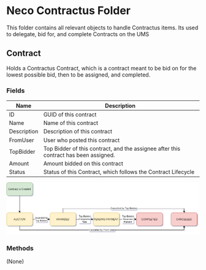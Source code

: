 # Neco Contractus Folder
This folder contains all relevant objects to handle Contractus items. Its used to delegate, bid for, and complete Contracts on the UMS

## Contract
Holds a Contractus Contract, which is a contract meant to be bid on for the lowest possible bid, then to be assigned, and completed.

### Fields
|Name|Description|
|-|-|
|ID|GUID of this contract|
|Name|Name of this contract|
|Description|Description of this contract|
|FromUser|User who posted this contract|
|TopBidder|Top Bidder of this contract, and the assignee after this contract has been assigned.|
|Amount|Amount bidded on this contract|
|Status|Status of this Contract, which follows the Contract Lifecycle|

![Lifecycle](https://raw.githubusercontent.com/igtampe/Neco/master/Images/Flowchart/Contract%20Lifecycle.png)


### Methods
(None)

